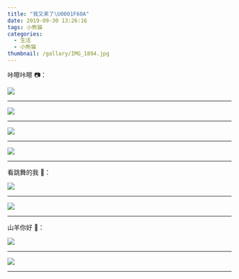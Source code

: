 ```yaml
---
title: "我又来了\U0001F60A"
date: 2019-09-30 13:26:16
tags: 小熊猫
categories:
  - 生活
  - 小熊猫
thumbnail: /gallary/IMG_1894.jpg
---
```


咔嚓咔嚓 📷：

![](/gallary/IMG_1902.jpg)

---

![](/gallary/IMG_1903.jpg)

---

![](/gallary/IMG_1911.jpg)

---

<!-- more -->

![](/gallary/IMG_1905.jpg)

---

看跳舞的我 💃：

![](/gallary/IMG_1862.jpg)

---

![](/gallary/IMG_1863.jpg)

---

山羊你好 🐐：

![](/gallary/IMG_1895.jpg)

---

![](/gallary/IMG_1896.jpg)

---
